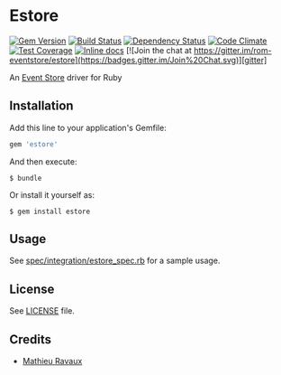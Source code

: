 [gem]: https://rubygems.org/gems/estore
[travis]: https://travis-ci.org/rom-eventstore/estore
[gemnasium]: https://gemnasium.com/rom-eventstore/estore
[codeclimate]: https://codeclimate.com/github/rom-eventstore/estore
[inchpages]: http://inch-ci.org/github/rom-eventstore/estore
[gitter]: https://gitter.im/rom-eventstore/estore?utm_source=badge&utm_medium=badge&utm_campaign=pr-badge&utm_content=badge

# Estore

[![Gem Version](https://badge.fury.io/rb/estore.svg)][gem]
[![Build Status](https://travis-ci.org/rom-eventstore/estore.svg?branch=master)][travis]
[![Dependency Status](https://gemnasium.com/rom-eventstore/estore.png)][gemnasium]
[![Code Climate](https://codeclimate.com/github/rom-eventstore/estore/badges/gpa.svg)][codeclimate]
[![Test Coverage](https://codeclimate.com/github/rom-eventstore/estore/badges/coverage.svg)][codeclimate]
[![Inline docs](http://inch-ci.org/github/rom-eventstore/estore.svg?branch=master)][inchpages]
[![Join the chat at https://gitter.im/rom-eventstore/estore](https://badges.gitter.im/Join%20Chat.svg)][gitter]

An [Event Store](http://geteventstore.com/) driver for Ruby

## Installation

Add this line to your application's Gemfile:

```ruby
gem 'estore'
```

And then execute:

    $ bundle

Or install it yourself as:

    $ gem install estore

## Usage

See [spec/integration/estore_spec.rb](spec/integration/estore_spec.rb) for a sample usage.

## License

See [LICENSE](LICENSE) file.

## Credits

  * [Mathieu Ravaux](https://github.com/mathieuravaux)
